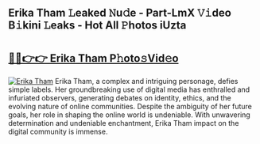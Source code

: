 ## Erika Tham 𝙻eaked 𝙽u𝚍e - Part-LmX 𝚅𝚒deo B𝚒kini 𝙻eaks - Hot All 𝙿hotos iUzta

# <h2><a href="http://ld3wgr.urlbe.top/?page=Erika+Tham">🔗🔗👉👉 Erika Tham P𝚑oto𝚜Vid𝚎o</a></h2>

[![Erika Tham](https://i.imgur.com/eBuTRDB.gif)](http://ld3wgr.urlbe.top/?page=Erika+Tham)
Erika Tham, a complex and intriguing personage, defies simple labels. Her groundbreaking use of digital media has enthralled and infuriated observers, generating debates on identity, ethics, and the evolving nature of online communities. Despite the ambiguity of her future goals, her role in shaping the online world is undeniable. With unwavering determination and undeniable enchantment, Erika Tham impact on the digital community is immense.
